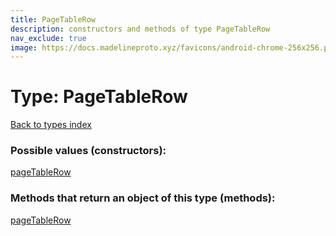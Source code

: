 ```yaml
---
title: PageTableRow
description: constructors and methods of type PageTableRow
nav_exclude: true
image: https://docs.madelineproto.xyz/favicons/android-chrome-256x256.png
---
```

# Type: PageTableRow
[Back to types index](index.md)



### Possible values (constructors):

[pageTableRow](/API_docs/constructors/pageTableRow.md)  



### Methods that return an object of this type (methods):



[pageTableRow](/API_docs/constructors/pageTableRow.md)  

